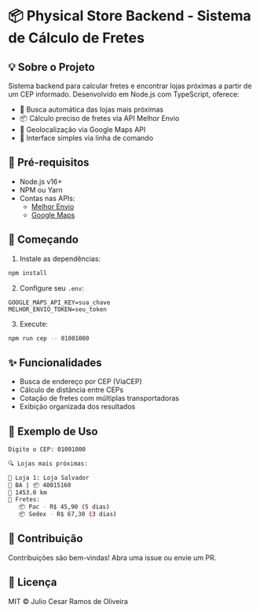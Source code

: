# 📦 Physical Store Backend - Sistema de Cálculo de Fretes

## 💡 Sobre o Projeto

Sistema backend para calcular fretes e encontrar lojas próximas a partir de um CEP informado. Desenvolvido em Node.js com TypeScript, oferece:

- 🏪 Busca automática das lojas mais próximas
- 📦 Cálculo preciso de fretes via API Melhor Envio
- 📍 Geolocalização via Google Maps API
- 🚀 Interface simples via linha de comando

## 🔧 Pré-requisitos

- Node.js v16+
- NPM ou Yarn
- Contas nas APIs:
  - [Melhor Envio](https://melhorenvio.com.br/)
  - [Google Maps](https://cloud.google.com/maps-platform/)

## 🚀 Começando

1. Instale as dependências:
```bash
npm install
```

2. Configure seu `.env`:
```env
GOOGLE_MAPS_API_KEY=sua_chave
MELHOR_ENVIO_TOKEN=seu_token
```

3. Execute:
```bash
npm run cep -- 01001000
```

## ✨ Funcionalidades

- Busca de endereço por CEP (ViaCEP)
- Cálculo de distância entre CEPs
- Cotação de fretes com múltiplas transportadoras
- Exibição organizada dos resultados

## 📝 Exemplo de Uso

```bash
Digite o CEP: 01001000

🔍 Lojas mais próximas:

🏬 Loja 1: Loja Salvador
📍 BA | 📦 40015160
📏 1453.0 km
🚚 Fretes:
   📦 Pac - R$ 45,90 (5 dias)
   📦 Sedex - R$ 67,30 (3 dias)
```

## 🤝 Contribuição

Contribuições são bem-vindas! Abra uma issue ou envie um PR.

## 📄 Licença

MIT © Julio Cesar Ramos de Oliveira
